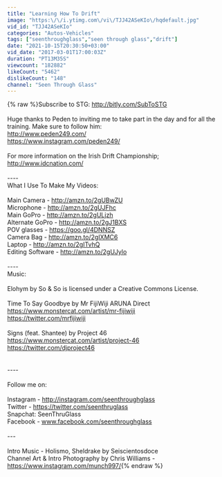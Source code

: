 ```yaml
---
title: "Learning How To Drift"
image: "https:\/\/i.ytimg.com\/vi\/TJJ42ASeKIo\/hqdefault.jpg"
vid_id: "TJJ42ASeKIo"
categories: "Autos-Vehicles"
tags: ["seenthroughglass","seen through glass","drift"]
date: "2021-10-15T20:30:50+03:00"
vid_date: "2017-03-01T17:00:03Z"
duration: "PT13M35S"
viewcount: "182882"
likeCount: "5462"
dislikeCount: "148"
channel: "Seen Through Glass"
---
```

{% raw %}Subscribe to STG: <a rel="nofollow" target="blank" href="http://bitly.com/SubToSTG">http://bitly.com/SubToSTG</a><br /><br />Huge thanks to Peden to inviting me to take part in the day and for all the training. Make sure to follow him:<br /><a rel="nofollow" target="blank" href="http://www.peden249.com/">http://www.peden249.com/</a><br /><a rel="nofollow" target="blank" href="https://www.instagram.com/peden249/">https://www.instagram.com/peden249/</a><br /><br />For more information on the Irish Drift Championship;<br /><a rel="nofollow" target="blank" href="http://www.idcnation.com/">http://www.idcnation.com/</a> <br /><br />----<br />What I Use To Make My Videos:<br /><br />Main Camera - <a rel="nofollow" target="blank" href="http://amzn.to/2gUBwZU">http://amzn.to/2gUBwZU</a><br />Microphone - <a rel="nofollow" target="blank" href="http://amzn.to/2gUJFhc">http://amzn.to/2gUJFhc</a><br />Main GoPro - <a rel="nofollow" target="blank" href="http://amzn.to/2gULjzh">http://amzn.to/2gULjzh</a><br />Alternate GoPro - <a rel="nofollow" target="blank" href="http://amzn.to/2gJ1BXS">http://amzn.to/2gJ1BXS</a><br />POV glasses - <a rel="nofollow" target="blank" href="https://goo.gl/4DNNSZ">https://goo.gl/4DNNSZ</a><br />Camera Bag - <a rel="nofollow" target="blank" href="http://amzn.to/2gIXMC6">http://amzn.to/2gIXMC6</a><br />Laptop - <a rel="nofollow" target="blank" href="http://amzn.to/2gITvhQ">http://amzn.to/2gITvhQ</a><br />Editing Software - <a rel="nofollow" target="blank" href="http://amzn.to/2gUJylo">http://amzn.to/2gUJylo</a><br /><br />----<br />Music:<br /><br />Elohym by So &amp; So is licensed under a  Creative Commons License.<br /><br />Time To Say Goodbye by Mr FijiWiji ARUNA Direct<br /><a rel="nofollow" target="blank" href="https://www.monstercat.com/artist/mr-fijiwiji">https://www.monstercat.com/artist/mr-fijiwiji</a><br /><a rel="nofollow" target="blank" href="https://twitter.com/mrfijiwiji">https://twitter.com/mrfijiwiji</a><br /><br />Signs (feat. Shantee) by Project 46<br /><a rel="nofollow" target="blank" href="https://www.monstercat.com/artist/project-46">https://www.monstercat.com/artist/project-46</a><br /><a rel="nofollow" target="blank" href="https://twitter.com/djproject46">https://twitter.com/djproject46</a><br /><br /><br />----<br /><br />Follow me on:<br /><br />Instagram - <a rel="nofollow" target="blank" href="http://instagram.com/seenthroughglass">http://instagram.com/seenthroughglass</a><br />Twitter - <a rel="nofollow" target="blank" href="https://twitter.com/seenthruglass">https://twitter.com/seenthruglass</a><br />Snapchat: SeenThruGlass<br />Facebook - www.facebook.com/seenthroughglass<br /><br />---<br /><br />Intro Music - Holismo, Sheldrake by Seiscientosdoce<br />Channel Art &amp; Intro Photography by Chris Williams - <a rel="nofollow" target="blank" href="https://www.instagram.com/munch997/">https://www.instagram.com/munch997/</a>{% endraw %}

